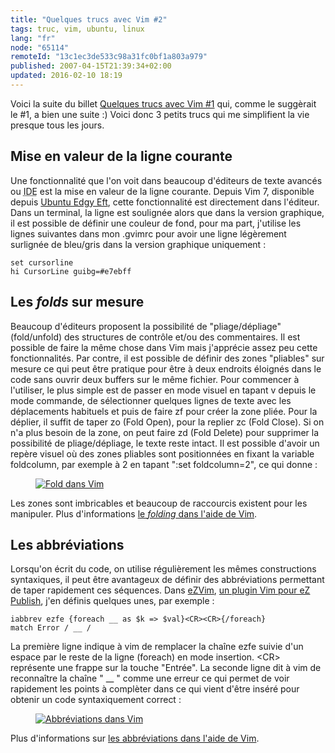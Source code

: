 ```yaml
---
title: "Quelques trucs avec Vim #2"
tags: truc, vim, ubuntu, linux
lang: "fr"
node: "65114"
remoteId: "13c1ec3de533c98a31fc0bf1a803a979"
published: 2007-04-15T21:39:34+02:00
updated: 2016-02-10 18:19
---
```

 
Voici la suite du billet [Quelques trucs avec Vim
#1](/post/quelques-trucs-avec-vim-1) qui, comme le suggèrait le #1, a bien une
suite :) Voici donc 3 petits trucs qui me simplifient la vie presque tous les
jours.

## Mise en valeur de la ligne courante
 
Une fonctionnalité que l'on voit dans beaucoup d'éditeurs de texte avancés ou
<abbr title="Integrated Development Environment">IDE</abbr>  est la mise en
valeur de la ligne courante. Depuis Vim 7, disponible depuis [Ubuntu Edgy
Eft](http://doc.ubuntu-fr.org/edgy), cette fonctionnalité est directement dans
l'éditeur. Dans un terminal, la ligne est soulignée alors que dans la version
graphique, il est possible de définir une couleur de fond, pour ma part,
j'utilise les lignes suivantes dans mon .gvimrc pour avoir une ligne légèrement
surlignée de bleu/gris dans la version graphique uniquement :

``` 
set cursorline
hi CursorLine guibg=#e7ebff
```
   
## Les *folds* sur mesure

 
Beaucoup d'éditeurs proposent la possibilité de &quot;pliage/dépliage&quot;
(fold/unfold) des structures de contrôle et/ou des commentaires. Il est possible
de faire la même chose dans Vim mais j'apprécie assez peu cette fonctionnalités.
Par contre, il est possible de définir des zones &quot;pliables&quot; sur mesure
ce qui peut être pratique pour être à deux endroits éloignés dans le code sans
ouvrir deux buffers sur le même fichier. Pour commencer à l'utiliser, le plus
simple est de passer en mode visuel en tapant v depuis le mode commande, de
sélectionner quelques lignes de texte avec les déplacements habituels et puis de
faire zf pour créer la zone pliée. Pour la déplier, il suffit de taper zo (Fold
Open), pour la replier zc (Fold Close). Si on n'a plus besoin de la zone, on
peut faire zd (Fold Delete) pour supprimer la possibilité de pliage/dépliage, le
texte reste intact. Il est possible d'avoir un repère visuel où des zones
pliables sont positionnées en fixant la variable foldcolumn, par exemple à 2 en
tapant &quot;:set foldcolumn=2&quot;, ce qui donne :

<figure class="object-center"><a href="/images/fold-dans-vim.gif"><img loading="lazy" src="/images//fold-dans-vim.gif" alt="Fold dans Vim">
</a></figure>

 
Les zones sont imbricables et beaucoup de raccourcis existent pour les
manipuler. Plus d'informations [le *folding* dans l'aide de
Vim](http://vimdoc.sourceforge.net/htmldoc/fold.html).

   
## Les abbréviations

 
Lorsqu'on écrit du code, on utilise régulièrement les mêmes constructions
syntaxiques, il peut être avantageux de définir des abbréviations permettant de
taper rapidement ces séquences. Dans [eZVim](http://projects.ez.no/ezvim), [un
plugin Vim pour eZ Publish](/post/ezvim-0-1), j'en définis quelques unes, par
exemple :

 ``` 
iabbrev ezfe {foreach __ as $k => $val}<CR><CR>{/foreach}
match Error / __ /
```

La première ligne indique à vim de remplacer la chaîne ezfe suivie d'un espace
par le reste de la ligne (foreach) en mode insertion. &lt;CR&gt; représente une
frappe sur la touche &quot;Entrée&quot;. La seconde ligne dit à vim de
reconnaître la chaîne &quot; __ &quot; comme une erreur ce qui permet de voir
rapidement les points à complèter dans ce qui vient d'être inséré pour obtenir
un code syntaxiquement correct :

<figure class="object-center"><a href="/images/abbreviations-dans-vim.gif"><img loading="lazy" src="/images//abbreviations-dans-vim.gif" alt="Abbréviations dans Vim">
</a></figure>

Plus d'informations sur [les abbréviations dans l'aide de Vim](http://vimdoc.sourceforge.net/htmldoc/map.html#Abbreviations).
